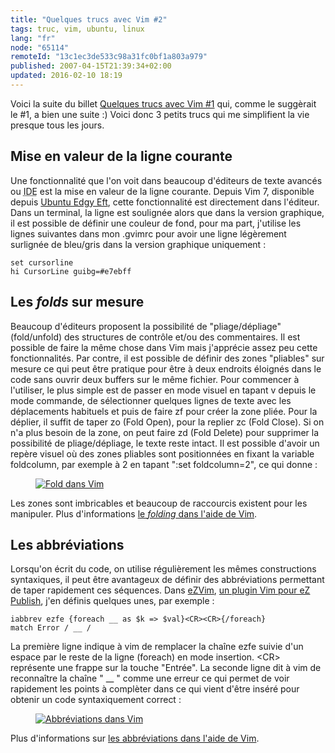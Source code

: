 ```yaml
---
title: "Quelques trucs avec Vim #2"
tags: truc, vim, ubuntu, linux
lang: "fr"
node: "65114"
remoteId: "13c1ec3de533c98a31fc0bf1a803a979"
published: 2007-04-15T21:39:34+02:00
updated: 2016-02-10 18:19
---
```

 
Voici la suite du billet [Quelques trucs avec Vim
#1](/post/quelques-trucs-avec-vim-1) qui, comme le suggèrait le #1, a bien une
suite :) Voici donc 3 petits trucs qui me simplifient la vie presque tous les
jours.

## Mise en valeur de la ligne courante
 
Une fonctionnalité que l'on voit dans beaucoup d'éditeurs de texte avancés ou
<abbr title="Integrated Development Environment">IDE</abbr>  est la mise en
valeur de la ligne courante. Depuis Vim 7, disponible depuis [Ubuntu Edgy
Eft](http://doc.ubuntu-fr.org/edgy), cette fonctionnalité est directement dans
l'éditeur. Dans un terminal, la ligne est soulignée alors que dans la version
graphique, il est possible de définir une couleur de fond, pour ma part,
j'utilise les lignes suivantes dans mon .gvimrc pour avoir une ligne légèrement
surlignée de bleu/gris dans la version graphique uniquement :

``` 
set cursorline
hi CursorLine guibg=#e7ebff
```
   
## Les *folds* sur mesure

 
Beaucoup d'éditeurs proposent la possibilité de &quot;pliage/dépliage&quot;
(fold/unfold) des structures de contrôle et/ou des commentaires. Il est possible
de faire la même chose dans Vim mais j'apprécie assez peu cette fonctionnalités.
Par contre, il est possible de définir des zones &quot;pliables&quot; sur mesure
ce qui peut être pratique pour être à deux endroits éloignés dans le code sans
ouvrir deux buffers sur le même fichier. Pour commencer à l'utiliser, le plus
simple est de passer en mode visuel en tapant v depuis le mode commande, de
sélectionner quelques lignes de texte avec les déplacements habituels et puis de
faire zf pour créer la zone pliée. Pour la déplier, il suffit de taper zo (Fold
Open), pour la replier zc (Fold Close). Si on n'a plus besoin de la zone, on
peut faire zd (Fold Delete) pour supprimer la possibilité de pliage/dépliage, le
texte reste intact. Il est possible d'avoir un repère visuel où des zones
pliables sont positionnées en fixant la variable foldcolumn, par exemple à 2 en
tapant &quot;:set foldcolumn=2&quot;, ce qui donne :

<figure class="object-center"><a href="/images/fold-dans-vim.gif"><img loading="lazy" src="/images//fold-dans-vim.gif" alt="Fold dans Vim">
</a></figure>

 
Les zones sont imbricables et beaucoup de raccourcis existent pour les
manipuler. Plus d'informations [le *folding* dans l'aide de
Vim](http://vimdoc.sourceforge.net/htmldoc/fold.html).

   
## Les abbréviations

 
Lorsqu'on écrit du code, on utilise régulièrement les mêmes constructions
syntaxiques, il peut être avantageux de définir des abbréviations permettant de
taper rapidement ces séquences. Dans [eZVim](http://projects.ez.no/ezvim), [un
plugin Vim pour eZ Publish](/post/ezvim-0-1), j'en définis quelques unes, par
exemple :

 ``` 
iabbrev ezfe {foreach __ as $k => $val}<CR><CR>{/foreach}
match Error / __ /
```

La première ligne indique à vim de remplacer la chaîne ezfe suivie d'un espace
par le reste de la ligne (foreach) en mode insertion. &lt;CR&gt; représente une
frappe sur la touche &quot;Entrée&quot;. La seconde ligne dit à vim de
reconnaître la chaîne &quot; __ &quot; comme une erreur ce qui permet de voir
rapidement les points à complèter dans ce qui vient d'être inséré pour obtenir
un code syntaxiquement correct :

<figure class="object-center"><a href="/images/abbreviations-dans-vim.gif"><img loading="lazy" src="/images//abbreviations-dans-vim.gif" alt="Abbréviations dans Vim">
</a></figure>

Plus d'informations sur [les abbréviations dans l'aide de Vim](http://vimdoc.sourceforge.net/htmldoc/map.html#Abbreviations).
